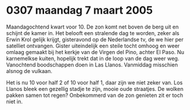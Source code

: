 # 0307 maandag 7 maart 2005
Maandagochtend kwart voor 10. De zon komt net boven de berg uit en schijnt de kamer in. Het belooft een stralende dag te worden, zeker als Erwin Krol gelijk krijgt, gisteravond op de Nederlandse tv, de we hier per satelliet ontvangen. Gister uiteindelijk een steile tocht omhoog en weer omlaag gemaakt bij het kerkje van de Virgen del Pino, achter El Paso. Nu karnemelkse kuiten, hopelijk trekt dat in de loop van de dag weer weg. Vanochtend boodschappen doen in Las Llanos. Vanmiddag misschien alsnog de vulkaan.

Het is nu 10 voor half 2 of 10 voor half 1, daar zijn we niet zeker van. Los Llanos bleek een gezellig stadje te zijn, mooie oude straatjes. De wolken pakken samen tot regen? Onbekommerd van de zon genieten zit er toch niet in.